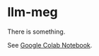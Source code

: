 # llm-meg

There is something.

See [Google Colab Notebook](https://colab.research.google.com/drive/18rz7guFTn4uzQFIpz7RIBQiRD3TXcjAF).
